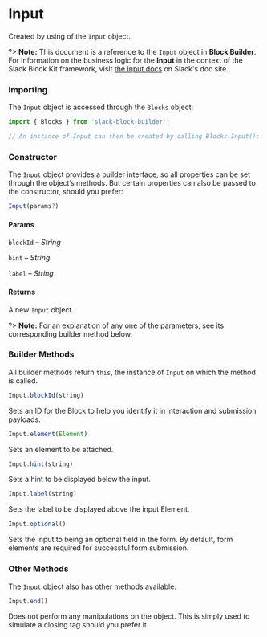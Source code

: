 # Input

Created by using of the `Input` object.

?> **Note:** This document is a reference to the `Input` object in **Block Builder**. For information on the business logic for the **Input** in the context of the Slack Block Kit framework, visit [the Input docs](https:&#x2F;&#x2F;api.slack.com&#x2F;reference&#x2F;block-kit&#x2F;blocks#input) on Slack's doc site.

### Importing

The `Input` object is accessed through the `Blocks` object:

```javascript
import { Blocks } from 'slack-block-builder';

// An instance of Input can then be created by calling Blocks.Input();
```


### Constructor

The `Input` object provides a builder interface, so all properties can be set through the object’s methods. But certain properties can also be passed to the constructor, should you prefer:

```javascript
Input(params?)
```

#### Params

`blockId` – *String*

`hint` – *String*

`label` – *String*

#### Returns

A new `Input` object.

?> **Note:** For an explanation of any one of the parameters, see its corresponding builder method below.

### Builder Methods

All builder methods return `this`, the instance of `Input` on which the method is called.

```javascript
Input.blockId(string)
```

Sets an ID for the Block to help you identify it in interaction and submission payloads.
```javascript
Input.element(Element)
```

Sets an element to be attached.
```javascript
Input.hint(string)
```

Sets a hint to be displayed below the input.
```javascript
Input.label(string)
```

Sets the label to be displayed above the input Element.
```javascript
Input.optional()
```

Sets the input to being an optional field in the form. By default, form elements are required for successful form submission.


### Other Methods

The `Input` object also has other methods available:

```javascript
Input.end()
```

Does not perform any manipulations on the object. This is simply used to simulate a closing tag should you prefer it.

